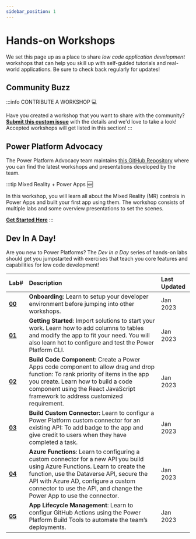 ```yaml
---
sidebar_position: 1
---
```


# Hands-on Workshops

We set this page up as a place to share _low code application development_ workshops that can help you skill up with self-guided tutorials and real-world applications. Be sure to check back regularly for updates!

## Community Buzz

:::info CONTRIBUTE A WORKSHOP 💻 

Have you created a workshop that you want to share with the community? [**Submit this custom issue**](https://github.com/microsoft/Low-Code/issues/new/choose) with the details and we'd love to take a look! Accepted workshops will get listed in this section!
:::

## Power Platform Advocacy

The Power Platform Advocacy team maintains [this GitHub Repository](https://aka.ms/pp/workshops) where you can find the latest workshops and presentations developed by the team.

:::tip Mixed Reality + Power Apps 🆕 

In this workshop, you will learn all about the Mixed Reality (MR) controls in Power Apps and built your first app using them. The workshop consists of multiple labs and some overview presentations to set the scenes.

**[Get Started Here](https://github.com/microsoft/PowerPlatformAdvocates/tree/main/Workshops/MR)**
:::



## Dev In A Day!

Are you new to Power Platforms? The _Dev In a Day_ series of hands-on labs should get you jumpstarted with exercises that teach you core features and capabilities for low code development!

| Lab#    | Description | Last Updated |
|:---------|:---         |:---          | 
| [**00**](./prodev-1/step-1.md)          | **Onboarding**: Learn to setup your developer environment before jumping into other workshops. | Jan 2023 |
| [**01**](./prodev-2/step-1.md)          | **Getting Started**: Import solutions to start your work. Learn how to add columns to tables and modify the app to fit your need. You will also learn hot to configure and test the Power Platform CLI.      | Jan 2023| 
| [**02**](./prodev-3/step-1.md)          | **Build Code Component:** Create a Power Apps code component to allow drag and drop function: To rank priority of items in the app you create. Learn how to build a code component using the React JavaScript framework to address customized requirement. | Jan 2023 |
| [**03**](./prodev-4/step-1.md)          | **Build Custom Connector:** Learn to configur a Power Platform custom connector for an existing API: To add badge to the app and give credit to users when they have completed a task. | Jan 2023 |
| [**04**](./prodev-5/step-1.md)          | **Azure Functions**: Learn to configuring a custom connector for a new API you build using Azure Functions. Learn to create the function, use the Dataverse API, secure the API with Azure AD, configure a custom connector to use the API, and change the Power App to use the connector. | Jan 2023 |
| [**05**](./prodev-6/step-1.md)          | **App Lifecycle Management**: Learn to configur GitHub Actions using the Power Platform Build Tools to automate the team’s deployments. | Jan 2023 |

